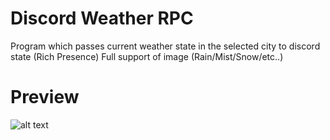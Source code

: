 # Discord Weather RPC
Program which passes current weather state in the selected city to discord state (Rich Presence)
Full support of image (Rain/Mist/Snow/etc..)
# Preview
![alt text](https://i.ibb.co/dmjzXYw/photo2.png)
